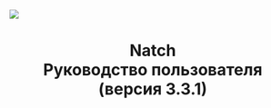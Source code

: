 <br>
<br>
<br>
<br>
<br>
<br>
<br>
<br>
<br>
<br>
<br>
<br>
<br>
<br>
<br>
<img src="images/logo/logo_doc.png">

<center><h1> Natch <br> Руководство пользователя <br> (версия 3.3.1) </h1></center>


<div style="page-break-after:always;">
</div>

